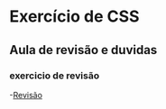 # Exercício de CSS

## Aula de revisão e duvidas

### exercicio de revisão

-[Revisão](revisao.html)
